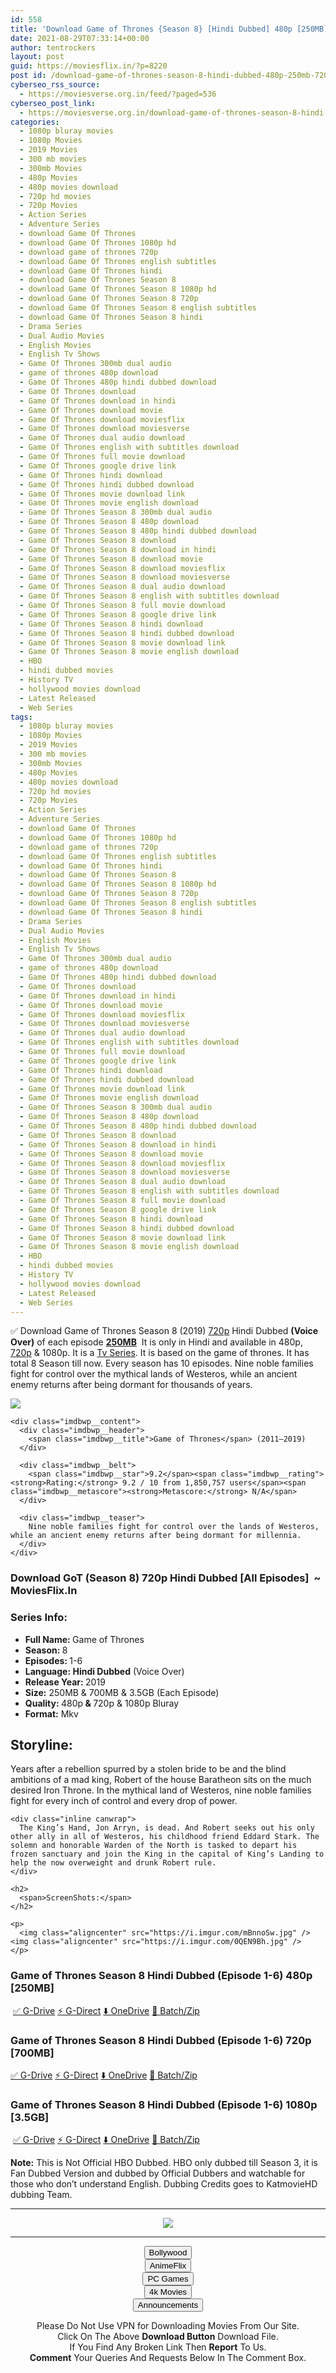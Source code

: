 ```yaml
---
id: 558
title: 'Download Game of Thrones {Season 8} [Hindi Dubbed] 480p [250MB] 720p [700MB] || 1080p [3.5GB]'
date: 2021-08-29T07:33:14+00:00
author: tentrockers
layout: post
guid: https://moviesflix.in/?p=8220
post id: /download-game-of-thrones-season-8-hindi-dubbed-480p-250mb-720p-700mb-1080p-3-5gb/
cyberseo_rss_source:
  - https://moviesverse.org.in/feed/?paged=536
cyberseo_post_link:
  - https://moviesverse.org.in/download-game-of-thrones-season-8-hindi-480p-720p-1080p/
categories:
  - 1080p bluray movies
  - 1080p Movies
  - 2019 Movies
  - 300 mb movies
  - 300mb Movies
  - 480p Movies
  - 480p movies download
  - 720p hd movies
  - 720p Movies
  - Action Series
  - Adventure Series
  - download Game Of Thrones
  - download Game Of Thrones 1080p hd
  - download game of thrones 720p
  - download Game Of Thrones english subtitles
  - download Game Of Thrones hindi
  - download Game Of Thrones Season 8
  - download Game Of Thrones Season 8 1080p hd
  - download Game Of Thrones Season 8 720p
  - download Game Of Thrones Season 8 english subtitles
  - download Game Of Thrones Season 8 hindi
  - Drama Series
  - Dual Audio Movies
  - English Movies
  - English Tv Shows
  - Game Of Thrones 300mb dual audio
  - game of thrones 480p download
  - Game Of Thrones 480p hindi dubbed download
  - Game Of Thrones download
  - Game Of Thrones download in hindi
  - Game Of Thrones download movie
  - Game Of Thrones download moviesflix
  - Game Of Thrones download moviesverse
  - Game Of Thrones dual audio download
  - Game Of Thrones english with subtitles download
  - Game Of Thrones full movie download
  - Game Of Thrones google drive link
  - Game Of Thrones hindi download
  - Game Of Thrones hindi dubbed download
  - Game Of Thrones movie download link
  - Game Of Thrones movie english download
  - Game Of Thrones Season 8 300mb dual audio
  - Game Of Thrones Season 8 480p download
  - Game Of Thrones Season 8 480p hindi dubbed download
  - Game Of Thrones Season 8 download
  - Game Of Thrones Season 8 download in hindi
  - Game Of Thrones Season 8 download movie
  - Game Of Thrones Season 8 download moviesflix
  - Game Of Thrones Season 8 download moviesverse
  - Game Of Thrones Season 8 dual audio download
  - Game Of Thrones Season 8 english with subtitles download
  - Game Of Thrones Season 8 full movie download
  - Game Of Thrones Season 8 google drive link
  - Game Of Thrones Season 8 hindi download
  - Game Of Thrones Season 8 hindi dubbed download
  - Game Of Thrones Season 8 movie download link
  - Game Of Thrones Season 8 movie english download
  - HBO
  - hindi dubbed movies
  - History TV
  - hollywood movies download
  - Latest Released
  - Web Series
tags:
  - 1080p bluray movies
  - 1080p Movies
  - 2019 Movies
  - 300 mb movies
  - 300mb Movies
  - 480p Movies
  - 480p movies download
  - 720p hd movies
  - 720p Movies
  - Action Series
  - Adventure Series
  - download Game Of Thrones
  - download Game Of Thrones 1080p hd
  - download game of thrones 720p
  - download Game Of Thrones english subtitles
  - download Game Of Thrones hindi
  - download Game Of Thrones Season 8
  - download Game Of Thrones Season 8 1080p hd
  - download Game Of Thrones Season 8 720p
  - download Game Of Thrones Season 8 english subtitles
  - download Game Of Thrones Season 8 hindi
  - Drama Series
  - Dual Audio Movies
  - English Movies
  - English Tv Shows
  - Game Of Thrones 300mb dual audio
  - game of thrones 480p download
  - Game Of Thrones 480p hindi dubbed download
  - Game Of Thrones download
  - Game Of Thrones download in hindi
  - Game Of Thrones download movie
  - Game Of Thrones download moviesflix
  - Game Of Thrones download moviesverse
  - Game Of Thrones dual audio download
  - Game Of Thrones english with subtitles download
  - Game Of Thrones full movie download
  - Game Of Thrones google drive link
  - Game Of Thrones hindi download
  - Game Of Thrones hindi dubbed download
  - Game Of Thrones movie download link
  - Game Of Thrones movie english download
  - Game Of Thrones Season 8 300mb dual audio
  - Game Of Thrones Season 8 480p download
  - Game Of Thrones Season 8 480p hindi dubbed download
  - Game Of Thrones Season 8 download
  - Game Of Thrones Season 8 download in hindi
  - Game Of Thrones Season 8 download movie
  - Game Of Thrones Season 8 download moviesflix
  - Game Of Thrones Season 8 download moviesverse
  - Game Of Thrones Season 8 dual audio download
  - Game Of Thrones Season 8 english with subtitles download
  - Game Of Thrones Season 8 full movie download
  - Game Of Thrones Season 8 google drive link
  - Game Of Thrones Season 8 hindi download
  - Game Of Thrones Season 8 hindi dubbed download
  - Game Of Thrones Season 8 movie download link
  - Game Of Thrones Season 8 movie english download
  - HBO
  - hindi dubbed movies
  - History TV
  - hollywood movies download
  - Latest Released
  - Web Series
---
```

<div class="thecontent clearfix">
  <p>
    ✅ Download Game of Thrones Season 8 (2019) <a href="https://moviesverse.org.in/720p-movies/" data-wpel-link="internal">720p</a> Hindi Dubbed <strong><span>(Voice Over)</span></strong> of each episode <a href="https://alllatestmovies.com/" data-wpel-link="external" target="_blank" rel="nofollow external noopener noreferrer"><strong>250MB</strong></a> &nbsp;It is only in Hindi and available in 480p, <a href="https://moviesverse.org.in/720p-movies/" data-wpel-link="internal">720p</a> & 1080p.&nbsp;It is a <a href="https://moviesverse.org.in/category/tv-series/" data-wpel-link="internal">Tv Series</a>. It is based on the game of thrones. It has total 8 Season till now. Every season has 10 episodes. Nine noble families fight for control over the mythical lands of Westeros, while an ancient enemy returns after being dormant for thousands of years.
  </p>
  
  <div class="imdbwp imdbwp--movie dark">
    <div class="imdbwp__thumb">
      <a class="imdbwp__link" target="_blank" title="Game of Thrones" href="https://www.imdb.com/title/tt0944947/" rel="nofollow external noopener noreferrer" data-wpel-link="external"><img class="imdbwp__img" src="https://m.media-amazon.com/images/M/MV5BYTRiNDQwYzAtMzVlZS00NTI5LWJjYjUtMzkwNTUzMWMxZTllXkEyXkFqcGdeQXVyNDIzMzcwNjc@._V1_SX300.jpg" /></a>
    </div>
    
    <div class="imdbwp__content">
      <div class="imdbwp__header">
        <span class="imdbwp__title">Game of Thrones</span> (2011–2019)
      </div>
      
      <div class="imdbwp__belt">
        <span class="imdbwp__star">9.2</span><span class="imdbwp__rating"><strong>Rating:</strong> 9.2 / 10 from 1,850,757 users</span><span class="imdbwp__metascore"><strong>Metascore:</strong> N/A</span>
      </div>
      
      <div class="imdbwp__teaser">
        Nine noble families fight for control over the lands of Westeros, while an ancient enemy returns after being dormant for millennia.
      </div>
    </div>
  </div>
  
  <h3>
    Download GoT (Season 8) 720p Hindi Dubbed [All Episodes]&nbsp; ~ MoviesFlix.In
  </h3>
  
  <h3>
    <span>Series Info:&nbsp;</span>
  </h3>
  
  <ul>
    <li>
      <strong>Full Name:&nbsp;</strong>Game of Thrones
    </li>
    <li>
      <strong>Season: </strong>8
    </li>
    <li>
      <strong>Episodes:&nbsp;</strong>1-6
    </li>
    <li>
      <strong>Language:&nbsp;<span>Hindi Dubbed</span></strong> (Voice Over)
    </li>
    <li>
      <strong>Release Year: </strong>2019
    </li>
    <li>
      <strong>Size:</strong> 250MB & 700MB & 3.5GB (Each Episode)
    </li>
    <li>
      <strong>Quality: </strong>480p<strong> & </strong>720p & 1080p Bluray
    </li>
    <li>
      <strong>Format:</strong> Mkv
    </li>
  </ul>
  
  <h2>
    <span>Storyline:</span>
  </h2>
  
  <div class="inline canwrap">
    <div class="inline canwrap">
      Years after a rebellion spurred by a stolen bride to be and the blind ambitions of a mad king, Robert of the house Baratheon sits on the much desired Iron Throne. In the mythical land of Westeros, nine noble families fight for every inch of control and every drop of power.
    </div>
    
    <div class="inline canwrap">
      The King’s Hand, Jon Arryn, is dead. And Robert seeks out his only other ally in all of Westeros, his childhood friend Eddard Stark. The solemn and honorable Warden of the North is tasked to depart his frozen sanctuary and join the King in the capital of King’s Landing to help the now overweight and drunk Robert rule.
    </div>
    
    <h2>
      <span>ScreenShots:</span>
    </h2>
    
    <p>
      <img class="aligncenter" src="https://i.imgur.com/mBnnoSw.jpg" /><img class="aligncenter" src="https://i.imgur.com/0QEN9Bh.jpg" />
    </p>
  </div>
  
  <div class="inline canwrap">
    <h3>
      <span>Game of Thrones Season 8 Hindi Dubbed (Episode 1-6) 480p [250MB]</span>
    </h3>
  </div>
  
  <p>
    &nbsp;<a class="maxbutton-19 maxbutton maxbutton-g-drive" target="_blank" rel="noopener nofollow external noreferrer" href="https://episodes.mflixblog.xyz/archives/129" data-wpel-link="external"><span class="mb-text">✅ G-Drive</span></a> <a class="maxbutton-20 maxbutton maxbutton-g-direct" target="_blank" rel="noopener nofollow external noreferrer" href="https://episodes.mflixblog.xyz/archives/131" data-wpel-link="external"><span class="mb-text">⚡ G-Direct</span></a> <a class="maxbutton-17 maxbutton maxbutton-onedrive" target="_blank" rel="noopener nofollow external noreferrer" href="https://episodes.mflixblog.xyz/archives/127" data-wpel-link="external"><span class="mb-text">⬇️ OneDrive</span></a> <a class="maxbutton-21 maxbutton maxbutton-batch-zip" target="_blank" rel="noopener nofollow external noreferrer" href="https://episodes.mflixblog.xyz/archives/9735" data-wpel-link="external"><span class="mb-text">🧲 Batch/Zip</span></a>
  </p>
  
  <h3>
    <span>Game of Thrones Season 8 Hindi Dubbed (Episode 1-6) 720p [700MB]</span>
  </h3>
  
  <p>
    <a class="maxbutton-19 maxbutton maxbutton-g-drive" target="_blank" rel="noopener nofollow external noreferrer" href="https://episodes.mflixblog.xyz/archives/135" data-wpel-link="external"><span class="mb-text">✅ G-Drive</span></a> <a class="maxbutton-20 maxbutton maxbutton-g-direct" target="_blank" rel="noopener nofollow external noreferrer" href="https://episodes.mflixblog.xyz/archives/137" data-wpel-link="external"><span class="mb-text">⚡ G-Direct</span></a> <a class="maxbutton-17 maxbutton maxbutton-onedrive" target="_blank" rel="noopener nofollow external noreferrer" href="https://episodes.mflixblog.xyz/archives/133" data-wpel-link="external"><span class="mb-text">⬇️ OneDrive</span></a> <a class="maxbutton-21 maxbutton maxbutton-batch-zip" target="_blank" rel="noopener nofollow external noreferrer" href="https://episodes.mflixblog.xyz/archives/9736" data-wpel-link="external"><span class="mb-text">🧲 Batch/Zip</span></a>
  </p>
  
  <h3>
    <span>Game of Thrones Season 8 Hindi Dubbed (Episode 1-6</span><span>) 1080p [3.5GB]</span>
  </h3>
  
  <p>
    &nbsp;<a class="maxbutton-19 maxbutton maxbutton-g-drive" target="_blank" rel="noopener nofollow external noreferrer" href="https://episodes.mflixblog.xyz/archives/143" data-wpel-link="external"><span class="mb-text">✅ G-Drive</span></a> <a class="maxbutton-20 maxbutton maxbutton-g-direct" target="_blank" rel="noopener nofollow external noreferrer" href="https://episodes.mflixblog.xyz/archives/139" data-wpel-link="external"><span class="mb-text">⚡ G-Direct</span></a> <a class="maxbutton-17 maxbutton maxbutton-onedrive" target="_blank" rel="noopener nofollow external noreferrer" href="https://episodes.mflixblog.xyz/archives/141" data-wpel-link="external"><span class="mb-text">⬇️ OneDrive</span></a> <a class="maxbutton-21 maxbutton maxbutton-batch-zip" target="_blank" rel="noopener nofollow external noreferrer" href="https://episodes.mflixblog.xyz/archives/9737" data-wpel-link="external"><span class="mb-text">🧲 Batch/Zip</span></a>
  </p>
  
  <div class="inline canwrap">
    <div class="inline canwrap">
      <p>
        <span><strong>Note:</strong> This is Not Official HBO Dubbed. HBO only dubbed till Season 3, it is Fan Dubbed Version and dubbed by Official Dubbers and watchable for those who don’t understand English. Dubbing Credits goes to KatmovieHD dubbing Team.</span>
      </p>
    </div>
  </div>
</div>

<center>
  </p> 
  
  <hr />
  
  <p>
    <a href="http://gdrivepro.xyz/join.php" data-wpel-link="external" target="_blank" rel="nofollow external noopener noreferrer"><img src="https://i.imgur.com/FhMdWdW.png" /></a>
  </p>
  
  <hr />
  
  <p>
    <a href="https://dogemovies.xyz" target="_blank" data-wpel-link="external" rel="nofollow external noopener noreferrer"><button class="button button5">Bollywood</button></a><br /> <a href="https://animeflix.in" target="_blank" data-wpel-link="external" rel="nofollow external noopener noreferrer"><button class="button button5">AnimeFlix</button></a><br /> <a href="https://gamesflix.net/" target="_blank" data-wpel-link="external" rel="nofollow external noopener noreferrer"><button class="button button5">PC Games</button></a><br /> <a href="https://uhdmovies.in" target="_blank" data-wpel-link="external" rel="nofollow external noopener noreferrer"><button class="button button5">4k Movies</button></a><br /> <a href="https://moviesverse.org.in/announcements/" target="_blank" data-wpel-link="internal" rel="noopener"><button class="button button5">Announcements</button></a>
  </p>
  
  <div class="alert alert-danger">
    Please Do Not Use VPN for Downloading Movies From Our Site.
  </div>
  
  <div class="alert alert-success">
    Click On The Above <strong>Download Button</strong> Download File.
  </div>
  
  <div class="alert alert-warning">
    If You Find Any Broken Link Then <strong>Report</strong> To Us.
  </div>
  
  <div class="alert alert-info">
    <strong>Comment</strong> Your Queries And Requests Below In The Comment Box.
  </div>
  
  <p>
    </center>
  </p>